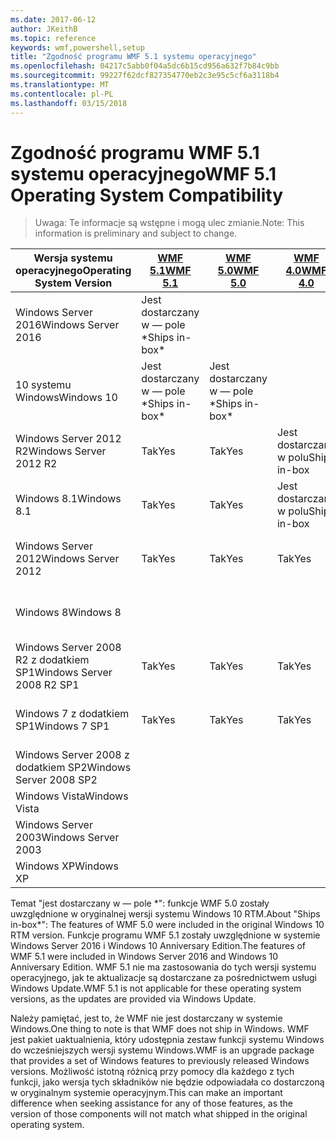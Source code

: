 ```yaml
---
ms.date: 2017-06-12
author: JKeithB
ms.topic: reference
keywords: wmf,powershell,setup
title: "Zgodność programu WMF 5.1 systemu operacyjnego"
ms.openlocfilehash: 04217c5abb0f04a5dc6b15cd956a632f7b84c9bb
ms.sourcegitcommit: 99227f62dcf827354770eb2c3e95c5cf6a3118b4
ms.translationtype: MT
ms.contentlocale: pl-PL
ms.lasthandoff: 03/15/2018
---
```

# <a name="wmf-51-operating-system-compatibility"></a><span data-ttu-id="c42a7-103">Zgodność programu WMF 5.1 systemu operacyjnego</span><span class="sxs-lookup"><span data-stu-id="c42a7-103">WMF 5.1 Operating System Compatibility</span></span> #

> <span data-ttu-id="c42a7-104">Uwaga: Te informacje są wstępne i mogą ulec zmianie.</span><span class="sxs-lookup"><span data-stu-id="c42a7-104">Note: This information is preliminary and subject to change.</span></span>

| <span data-ttu-id="c42a7-105">Wersja systemu operacyjnego</span><span class="sxs-lookup"><span data-stu-id="c42a7-105">Operating System Version</span></span> | [<span data-ttu-id="c42a7-106">WMF 5.1</span><span class="sxs-lookup"><span data-stu-id="c42a7-106">WMF 5.1</span></span>](https://aka.ms/wmf51download) | [<span data-ttu-id="c42a7-107">WMF 5.0</span><span class="sxs-lookup"><span data-stu-id="c42a7-107">WMF 5.0</span></span>](https://aka.ms/wmf5download) | [<span data-ttu-id="c42a7-108">WMF 4.0</span><span class="sxs-lookup"><span data-stu-id="c42a7-108">WMF 4.0</span></span>](https://aka.ms/wmf4download) |  [<span data-ttu-id="c42a7-109">WMF 3.0</span><span class="sxs-lookup"><span data-stu-id="c42a7-109">WMF 3.0</span></span>](https://aka.ms/wmf3download) | [<span data-ttu-id="c42a7-110">WMF 2.0</span><span class="sxs-lookup"><span data-stu-id="c42a7-110">WMF 2.0</span></span>](https://aka.ms/wmf2download) |
| ------------------------ | ----------- | ----------- | ----------- | ------------ |  ------------- |
| <span data-ttu-id="c42a7-111">Windows Server 2016</span><span class="sxs-lookup"><span data-stu-id="c42a7-111">Windows Server 2016</span></span> | <span data-ttu-id="c42a7-112">Jest dostarczany w — pole \*</span><span class="sxs-lookup"><span data-stu-id="c42a7-112">Ships in-box\*</span></span> |  |  |  |  |
| <span data-ttu-id="c42a7-113">10 systemu Windows</span><span class="sxs-lookup"><span data-stu-id="c42a7-113">Windows 10</span></span> | <span data-ttu-id="c42a7-114">Jest dostarczany w — pole \*</span><span class="sxs-lookup"><span data-stu-id="c42a7-114">Ships in-box\*</span></span> | <span data-ttu-id="c42a7-115">Jest dostarczany w — pole \*</span><span class="sxs-lookup"><span data-stu-id="c42a7-115">Ships in-box\*</span></span>  | | | |  
| <span data-ttu-id="c42a7-116">Windows Server 2012 R2</span><span class="sxs-lookup"><span data-stu-id="c42a7-116">Windows Server 2012 R2</span></span>| <span data-ttu-id="c42a7-117">Tak</span><span class="sxs-lookup"><span data-stu-id="c42a7-117">Yes</span></span> | <span data-ttu-id="c42a7-118">Tak</span><span class="sxs-lookup"><span data-stu-id="c42a7-118">Yes</span></span> | <span data-ttu-id="c42a7-119">Jest dostarczany w polu</span><span class="sxs-lookup"><span data-stu-id="c42a7-119">Ships in-box</span></span> |  |  |
| <span data-ttu-id="c42a7-120">Windows 8.1</span><span class="sxs-lookup"><span data-stu-id="c42a7-120">Windows 8.1</span></span> | <span data-ttu-id="c42a7-121">Tak</span><span class="sxs-lookup"><span data-stu-id="c42a7-121">Yes</span></span> | <span data-ttu-id="c42a7-122">Tak</span><span class="sxs-lookup"><span data-stu-id="c42a7-122">Yes</span></span> |  <span data-ttu-id="c42a7-123">Jest dostarczany w polu</span><span class="sxs-lookup"><span data-stu-id="c42a7-123">Ships in-box</span></span> |  |  |
| <span data-ttu-id="c42a7-124">Windows Server 2012</span><span class="sxs-lookup"><span data-stu-id="c42a7-124">Windows Server 2012</span></span> | <span data-ttu-id="c42a7-125">Tak</span><span class="sxs-lookup"><span data-stu-id="c42a7-125">Yes</span></span> | <span data-ttu-id="c42a7-126">Tak</span><span class="sxs-lookup"><span data-stu-id="c42a7-126">Yes</span></span> | <span data-ttu-id="c42a7-127">Tak</span><span class="sxs-lookup"><span data-stu-id="c42a7-127">Yes</span></span> |  <span data-ttu-id="c42a7-128">Jest dostarczany w polu</span><span class="sxs-lookup"><span data-stu-id="c42a7-128">Ships in-box</span></span> | |
| <span data-ttu-id="c42a7-129">Windows 8</span><span class="sxs-lookup"><span data-stu-id="c42a7-129">Windows 8</span></span> |  |  |  | <span data-ttu-id="c42a7-130">Jest dostarczany w polu</span><span class="sxs-lookup"><span data-stu-id="c42a7-130">Ships in-box</span></span> | |
| <span data-ttu-id="c42a7-131">Windows Server 2008 R2 z dodatkiem SP1</span><span class="sxs-lookup"><span data-stu-id="c42a7-131">Windows Server 2008 R2 SP1</span></span> | <span data-ttu-id="c42a7-132">Tak</span><span class="sxs-lookup"><span data-stu-id="c42a7-132">Yes</span></span> | <span data-ttu-id="c42a7-133">Tak</span><span class="sxs-lookup"><span data-stu-id="c42a7-133">Yes</span></span> | <span data-ttu-id="c42a7-134">Tak</span><span class="sxs-lookup"><span data-stu-id="c42a7-134">Yes</span></span> |  <span data-ttu-id="c42a7-135">Tak</span><span class="sxs-lookup"><span data-stu-id="c42a7-135">Yes</span></span>| <span data-ttu-id="c42a7-136">Jest dostarczany w polu</span><span class="sxs-lookup"><span data-stu-id="c42a7-136">Ships in-box</span></span> |
| <span data-ttu-id="c42a7-137">Windows 7 z dodatkiem SP1</span><span class="sxs-lookup"><span data-stu-id="c42a7-137">Windows 7 SP1</span></span>  | <span data-ttu-id="c42a7-138">Tak</span><span class="sxs-lookup"><span data-stu-id="c42a7-138">Yes</span></span> | <span data-ttu-id="c42a7-139">Tak</span><span class="sxs-lookup"><span data-stu-id="c42a7-139">Yes</span></span> | <span data-ttu-id="c42a7-140">Tak</span><span class="sxs-lookup"><span data-stu-id="c42a7-140">Yes</span></span> | <span data-ttu-id="c42a7-141">Tak</span><span class="sxs-lookup"><span data-stu-id="c42a7-141">Yes</span></span> | <span data-ttu-id="c42a7-142">Jest dostarczany w polu</span><span class="sxs-lookup"><span data-stu-id="c42a7-142">Ships in-box</span></span> |
| <span data-ttu-id="c42a7-143">Windows Server 2008 z dodatkiem SP2</span><span class="sxs-lookup"><span data-stu-id="c42a7-143">Windows Server 2008 SP2</span></span> | | | | <span data-ttu-id="c42a7-144">Tak</span><span class="sxs-lookup"><span data-stu-id="c42a7-144">Yes</span></span> | <span data-ttu-id="c42a7-145">Tak</span><span class="sxs-lookup"><span data-stu-id="c42a7-145">Yes</span></span> |
| <span data-ttu-id="c42a7-146">Windows Vista</span><span class="sxs-lookup"><span data-stu-id="c42a7-146">Windows Vista</span></span> | | | | | <span data-ttu-id="c42a7-147">Tak</span><span class="sxs-lookup"><span data-stu-id="c42a7-147">Yes</span></span> |
| <span data-ttu-id="c42a7-148">Windows Server 2003</span><span class="sxs-lookup"><span data-stu-id="c42a7-148">Windows Server 2003</span></span>| | | |  | <span data-ttu-id="c42a7-149">Tak</span><span class="sxs-lookup"><span data-stu-id="c42a7-149">Yes</span></span> |
| <span data-ttu-id="c42a7-150">Windows XP</span><span class="sxs-lookup"><span data-stu-id="c42a7-150">Windows XP</span></span> | | | |  | <span data-ttu-id="c42a7-151">Tak</span><span class="sxs-lookup"><span data-stu-id="c42a7-151">Yes</span></span> |


<span data-ttu-id="c42a7-152">Temat "jest dostarczany w — pole \*": funkcje WMF 5.0 zostały uwzględnione w oryginalnej wersji systemu Windows 10 RTM.</span><span class="sxs-lookup"><span data-stu-id="c42a7-152">About "Ships in-box\*": The features of WMF 5.0 were included in the original Windows 10 RTM version.</span></span>
<span data-ttu-id="c42a7-153">Funkcje programu WMF 5.1 zostały uwzględnione w systemie Windows Server 2016 i Windows 10 Anniversary Edition.</span><span class="sxs-lookup"><span data-stu-id="c42a7-153">The features of WMF 5.1 were included in Windows Server 2016 and Windows 10 Anniversary Edition.</span></span> <span data-ttu-id="c42a7-154">WMF 5.1 nie ma zastosowania do tych wersji systemu operacyjnego, jak te aktualizacje są dostarczane za pośrednictwem usługi Windows Update.</span><span class="sxs-lookup"><span data-stu-id="c42a7-154">WMF 5.1 is not applicable for these operating system versions, as the updates are provided via Windows Update.</span></span>


<span data-ttu-id="c42a7-155">Należy pamiętać, jest to, że WMF nie jest dostarczany w systemie Windows.</span><span class="sxs-lookup"><span data-stu-id="c42a7-155">One thing to note is that WMF does not ship in Windows.</span></span> <span data-ttu-id="c42a7-156">WMF jest pakiet uaktualnienia, który udostępnia zestaw funkcji systemu Windows do wcześniejszych wersji systemu Windows.</span><span class="sxs-lookup"><span data-stu-id="c42a7-156">WMF is an upgrade package that provides a set of Windows features to previously released Windows versions.</span></span> <span data-ttu-id="c42a7-157">Możliwość istotną różnicą przy pomocy dla każdego z tych funkcji, jako wersja tych składników nie będzie odpowiadała co dostarczoną w oryginalnym systemie operacyjnym.</span><span class="sxs-lookup"><span data-stu-id="c42a7-157">This can make an important difference when seeking assistance for any of those features, as the version of those components will not match what shipped in the original operating system.</span></span>


